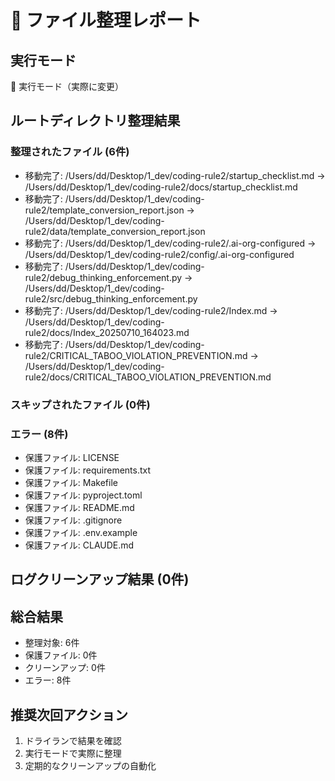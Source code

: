 
# 📁 ファイル整理レポート

## 実行モード
🔧 実行モード（実際に変更）

## ルートディレクトリ整理結果

### 整理されたファイル (6件)
- 移動完了: /Users/dd/Desktop/1_dev/coding-rule2/startup_checklist.md → /Users/dd/Desktop/1_dev/coding-rule2/docs/startup_checklist.md
- 移動完了: /Users/dd/Desktop/1_dev/coding-rule2/template_conversion_report.json → /Users/dd/Desktop/1_dev/coding-rule2/data/template_conversion_report.json
- 移動完了: /Users/dd/Desktop/1_dev/coding-rule2/.ai-org-configured → /Users/dd/Desktop/1_dev/coding-rule2/config/.ai-org-configured
- 移動完了: /Users/dd/Desktop/1_dev/coding-rule2/debug_thinking_enforcement.py → /Users/dd/Desktop/1_dev/coding-rule2/src/debug_thinking_enforcement.py
- 移動完了: /Users/dd/Desktop/1_dev/coding-rule2/Index.md → /Users/dd/Desktop/1_dev/coding-rule2/docs/Index_20250710_164023.md
- 移動完了: /Users/dd/Desktop/1_dev/coding-rule2/CRITICAL_TABOO_VIOLATION_PREVENTION.md → /Users/dd/Desktop/1_dev/coding-rule2/docs/CRITICAL_TABOO_VIOLATION_PREVENTION.md

### スキップされたファイル (0件)

### エラー (8件)
- 保護ファイル: LICENSE
- 保護ファイル: requirements.txt
- 保護ファイル: Makefile
- 保護ファイル: pyproject.toml
- 保護ファイル: README.md
- 保護ファイル: .gitignore
- 保護ファイル: .env.example
- 保護ファイル: CLAUDE.md

## ログクリーンアップ結果 (0件)

## 総合結果
- 整理対象: 6件
- 保護ファイル: 0件
- クリーンアップ: 0件
- エラー: 8件

## 推奨次回アクション
1. ドライランで結果を確認
2. 実行モードで実際に整理
3. 定期的なクリーンアップの自動化
